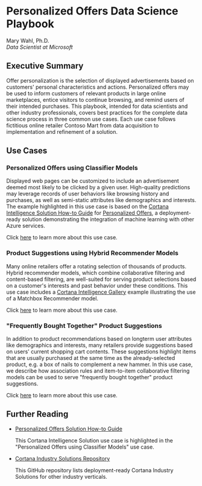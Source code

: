# Personalized Offers Data Science Playbook

Mary Wahl, Ph.D.<br/>
*Data Scientist at Microsoft*

## Executive Summary


Offer personalization is the selection of displayed advertisements based on customers' personal characteristics and actions. Personalized offers may be used to inform customers of relevant products in large online marketplaces, entice visitors to continue browsing, and remind users of their intended purchases. This playbook, intended for data scientists and other industry professionals, covers best practices for the complete data science process in three common use cases. Each use case follows fictitious online retailer Contoso Mart from data acquisition to implementation and refinement of a solution.

## Use Cases

### Personalized Offers using Classifier Models

Displayed web pages can be customized to include an advertisement deemed most likely to be clicked by a given user. High-quality predictions may leverage records of user behaviors like browsing history and purchases, as well as semi-static attributes like demographics and interests. The example highlighted in this use case is based on the [Cortana Intelligence Solution How-to Guide](https://github.com/Azure/Cortana-Intelligence-Suite-Industry-Solutions) for [Personalized Offers](https://github.com/Azure/cortana-intelligence-personalized-offers), a deployment-ready solution demonstrating the integration of machine learning with other Azure services.

Click [here](https://github.com/Azure/cortana-intellligence-personalization-data-science-playbook/blob/master/Personalized_Offers_from_Classifiers_Use_Case.md) to learn more about this use case.

### Product Suggestions using Hybrid Recommender Models

Many online retailers offer a rotating selection of thousands of products. Hybrid recommender models, which combine collaborative filtering and content-based filtering, are well-suited for serving product selections based on a customer's interests and past behavior under these conditions. This use case includes a [Cortana Intelligence Gallery](https://gallery.cortanaintelligence.com/) example illustrating the use of a Matchbox Recommender model.

Click [here](https://github.com/Azure/cortana-intellligence-personalization-data-science-playbook/blob/master/Product_Suggestions_Using_Hybrid_Recommenders.md) to learn more about this use case.

### "Frequently Bought Together" Product Suggestions

In addition to product recommendations based on longterm user attributes like demographics and interests, many retailers provide suggestions based on users' current shopping cart contents. These suggestions highlight items that are usually purchased at the same time as the already-selected product, e.g. a box of nails to complement a new hammer. In this use case, we describe how association rules and item-to-item collaborative filtering models can be used to serve "frequently bought together" product suggestions.

Click [here](https://github.com/Azure/cortana-intellligence-personalization-data-science-playbook/blob/master/Frequently_Bought_Together_Product_Suggestions_Use_Case.md) to learn more about this use case.

## Further Reading

- [Personalized Offers Solution How-to Guide](https://github.com/Azure/cortana-intelligence-personalized-offers) 

    This Cortana Intelligence Solution use case is highlighted in the "Personalized Offers using Classifier Models" use case.
    
    
- [Cortana Industry Solutions Repository](https://github.com/Azure/Cortana-Intelligence-Suite-Industry-Solutions)

    This GitHub repository lists deployment-ready Cortana Industry Solutions for other industry verticals.
